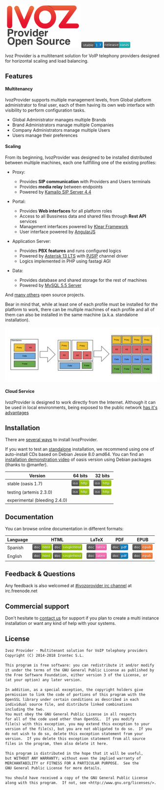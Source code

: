 ![IvozProvider Logo](portals/public/images/logoprovider.png) ![stable](portals/public/images/stable-1.7-blue.png) ![release](portals/public/images/release-oasis-14b9bc.png)

Ivoz Provider is a multitenant solution for VoIP telephony providers designed for horizontal scaling and load balancing.

## Features
#### Multitenancy
IvozProvider supports multiple management levels, from Global platform administrator to final user, each of them having its own web interface with visibility to perform configuration tasks.

 * Global Administrator manages multiple Brands
 * Brand Administrators manage multiple Companies
 * Company Administrators manage multiple Users
 * Users manage their preferences

#### Scaling
From its beginning, IvozProvider was designed to be installed distributed between multiple machines, each one fullfilling one of the existing profiles:

 * Proxy:
   - Provides **SIP communication** with Providers and Users terminals
   - Provides **media relay** between endpoints
   - Powered by [Kamailo SIP Server 4.4](https://www.kamailio.org/w/)

 * Portal:
   - Provides **Web interfaces** for all platform roles
   - Access to all Bussiness data and shared files through **Rest API** services
   - Management interfaces powered by [Klear Framework](https://www.irontec.com/internet/klear)
   - User interface powered by [AngularJS](https://angularjs.org/)

 * Application Server:
   - Provides **PBX features** and runs configured logics
   - Powered by [Asterisk 13 LTS](http://www.asterisk.org/) with [PJSIP](http://www.pjsip.org/) channel driver
   - Logics implemented in PHP using fastagi AGI

 * Data:
   - Provides database and shared storage for the rest of machines
   - Powered by [MySQL 5.5 Server](http://www.mysql.com/)

And [many others](https://irontec.github.io/ivozprovider/en/oasis/intro/what_is_inside.html) open source projects.

Bear in mind that, while at least one of each profile must be installed for the platform to work, there can be multiple machines of each profile and all of them can also be installed in the same machine (a.k.a. standalone installation).

![scaling](portals/public/images/horizontalscaling.png)

#### Cloud Service
IvozProvider is designed to work directly from the Internet. Although it can be used in local environments, being exposed to the public network [has it's advantages](https://irontec.github.io/ivozprovider/en/oasis/intro/what_is_ivozprovider.html#exposed-to-the-public-network)

## Installation

There are [several ways](https://irontec.github.io/ivozprovider/en/oasis/installation) to install IvozProvider.

If you want to test an [standalone](https://irontec.github.io/ivozprovider/en/oasis/installation/install_types.html#standalone-install) installation, we recommend using one of auto-install CDs based on Debian Jessie 8.0 amd64. You can find an [installation demonstration video](https://www.youtube.com/watch?v=Dy3M7X6Jw5w) of oasis version using Debian packages (thanks to @manfer).


| Version  | 64 bits  | 32 bits |
|----------|:--------:|:-------:|
|stable (oasis 1.7) | [![iso http](portals/public/images/iso-http-green.png)](http://packages.irontec.com/isos/ivozprovider-1.7.0-oasis-amd64.iso)| [![iso http](portals/public/images/iso-http-green.png)](http://packages.irontec.com/isos/ivozprovider-1.7.0-oasis-i386.iso)|
|testing (artemis 2.3.0) | [![iso http](portals/public/images/iso-http-green.png)](http://packages.irontec.com/isos/ivozprovider-2.3~2.3.0-artemis-amd64.iso)| [![iso http](portals/public/images/iso-http-green.png)](http://packages.irontec.com/isos/ivozprovider-2.3~2.3.0-artemis-i386.iso)|
|experimental (bleeding 2.4.0) | |


## Documentation

You can browse online documentation in different formats:

| Language | HTML | LaTeX | PDF | EPUB |
|----------|:----:|:-----:|:---:|:----:|
| Spanish  | [![badge html](portals/public/images/doc-html-green.png)](https://irontec.github.io/ivozprovider/es/oasis) [![badge singlehtml](portals/public/images/doc-singlehtml-green.png)](https://irontec.github.io/ivozprovider/essingle/oasis) | [![badge latex](portals/public/images/doc-latex-ff69b4.png)](https://irontec.github.io/ivozprovider/eslatex/oasis/IvozProvider.tex) | [![badge pdf](portals/public/images/doc-pdf-blue.png)](https://irontec.github.io/ivozprovider/eslatex/oasis/IvozProvider.pdf) | [![badge epub](portals/public/images/doc-epub-orange.png)](https://irontec.github.io/ivozprovider/esepub/oasis/IvozProvider.epub) |
| English  | [![badge html](portals/public/images/doc-html-green.png)](https://irontec.github.io/ivozprovider/en/oasis) [![badge singlehtml](portals/public/images/doc-singlehtml-green.png)](https://irontec.github.io/ivozprovider/ensingle/oasis) | [![badge latex](portals/public/images/doc-latex-ff69b4.png)](https://irontec.github.io/ivozprovider/enlatex/oasis/IvozProvider.tex) | [![badge pdf](portals/public/images/doc-pdf-blue.png)](https://irontec.github.io/ivozprovider/enlatex/oasis/IvozProvider.pdf) | [![badge epub](portals/public/images/doc-epub-orange.png)](https://irontec.github.io/ivozprovider/esepub/oasis/IvozProvider.epub) |


## Feedback & Questions

Any feedback is also welcomed at [#ivozprovider irc channel](https://webchat.freenode.net/?channels=ivozprovider) at irc.freenode.net

## Commercial support

Don't hesitate to [contact us](https://www.irontec.com/contacto) for support if you plan to create a multi instance installation or want any kind of help with your systems.

## License
    Ivoz Provider - Multitenant solution for VoIP telephony providers
    Copyright (C) 2014-2018 Irontec S.L.

    This program is free software: you can redistribute it and/or modify
    it under the terms of the GNU General Public License as published by
    the Free Software Foundation, either version 3 of the License, or
    (at your option) any later version.

    In addition, as a special exception, the copyright holders give
    permission to link the code of portions of this program with the
    OpenSSL library under certain conditions as described in each
    individual source file, and distribute linked combinations
    including the two.
    You must obey the GNU General Public License in all respects
    for all of the code used other than OpenSSL.  If you modify
    file(s) with this exception, you may extend this exception to your
    version of the file(s), but you are not obligated to do so.  If you
    do not wish to do so, delete this exception statement from your
    version.  If you delete this exception statement from all source
    files in the program, then also delete it here.

    This program is distributed in the hope that it will be useful,
    but WITHOUT ANY WARRANTY; without even the implied warranty of
    MERCHANTABILITY or FITNESS FOR A PARTICULAR PURPOSE.  See the
    GNU General Public License for more details.

    You should have received a copy of the GNU General Public License
    along with this program.  If not, see <http://www.gnu.org/licenses/>.

